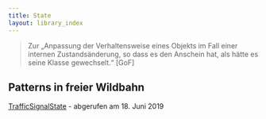 ```yaml
---
title: State
layout: library_index
---
```


> Zur „Anpassung der Verhaltensweise eines Objekts im Fall einer internen Zustandsänderung, so dass es den Anschein hat, als hätte es seine Klasse gewechselt.“ [GoF]

## Patterns in freier Wildbahn

[TrafficSignalState](https://github.com/Valence-IUT-Info-DUT-M3105/TrafficSignal-Java-Design-Pattern-Behavioral) - abgerufen am 18. Juni 2019
